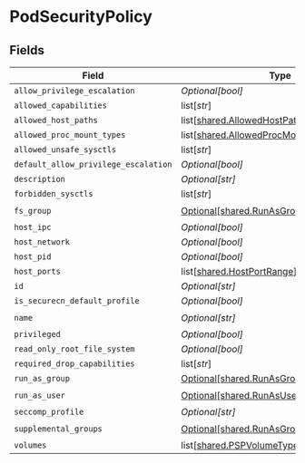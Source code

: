 # PodSecurityPolicy


## Fields

| Field                                                                                              | Type                                                                                               | Required                                                                                           | Description                                                                                        |
| -------------------------------------------------------------------------------------------------- | -------------------------------------------------------------------------------------------------- | -------------------------------------------------------------------------------------------------- | -------------------------------------------------------------------------------------------------- |
| `allow_privilege_escalation`                                                                       | *Optional[bool]*                                                                                   | :heavy_minus_sign:                                                                                 | N/A                                                                                                |
| `allowed_capabilities`                                                                             | list[*str*]                                                                                        | :heavy_minus_sign:                                                                                 | N/A                                                                                                |
| `allowed_host_paths`                                                                               | list[[shared.AllowedHostPath](undefined/models/shared/allowedhostpath.md)]                         | :heavy_minus_sign:                                                                                 | N/A                                                                                                |
| `allowed_proc_mount_types`                                                                         | list[[shared.AllowedProcMountType](undefined/models/shared/allowedprocmounttype.md)]               | :heavy_minus_sign:                                                                                 | N/A                                                                                                |
| `allowed_unsafe_sysctls`                                                                           | list[*str*]                                                                                        | :heavy_minus_sign:                                                                                 | N/A                                                                                                |
| `default_allow_privilege_escalation`                                                               | *Optional[bool]*                                                                                   | :heavy_minus_sign:                                                                                 | N/A                                                                                                |
| `description`                                                                                      | *Optional[str]*                                                                                    | :heavy_minus_sign:                                                                                 | N/A                                                                                                |
| `forbidden_sysctls`                                                                                | list[*str*]                                                                                        | :heavy_minus_sign:                                                                                 | N/A                                                                                                |
| `fs_group`                                                                                         | [Optional[shared.RunAsGroupStrategyOptions]](undefined/models/shared/runasgroupstrategyoptions.md) | :heavy_check_mark:                                                                                 | N/A                                                                                                |
| `host_ipc`                                                                                         | *Optional[bool]*                                                                                   | :heavy_minus_sign:                                                                                 | N/A                                                                                                |
| `host_network`                                                                                     | *Optional[bool]*                                                                                   | :heavy_minus_sign:                                                                                 | N/A                                                                                                |
| `host_pid`                                                                                         | *Optional[bool]*                                                                                   | :heavy_minus_sign:                                                                                 | N/A                                                                                                |
| `host_ports`                                                                                       | list[[shared.HostPortRange](undefined/models/shared/hostportrange.md)]                             | :heavy_minus_sign:                                                                                 | N/A                                                                                                |
| `id`                                                                                               | *Optional[str]*                                                                                    | :heavy_minus_sign:                                                                                 | N/A                                                                                                |
| `is_securecn_default_profile`                                                                      | *Optional[bool]*                                                                                   | :heavy_minus_sign:                                                                                 | N/A                                                                                                |
| `name`                                                                                             | *Optional[str]*                                                                                    | :heavy_check_mark:                                                                                 | N/A                                                                                                |
| `privileged`                                                                                       | *Optional[bool]*                                                                                   | :heavy_minus_sign:                                                                                 | N/A                                                                                                |
| `read_only_root_file_system`                                                                       | *Optional[bool]*                                                                                   | :heavy_minus_sign:                                                                                 | N/A                                                                                                |
| `required_drop_capabilities`                                                                       | list[*str*]                                                                                        | :heavy_minus_sign:                                                                                 | N/A                                                                                                |
| `run_as_group`                                                                                     | [Optional[shared.RunAsGroupStrategyOptions]](undefined/models/shared/runasgroupstrategyoptions.md) | :heavy_minus_sign:                                                                                 | N/A                                                                                                |
| `run_as_user`                                                                                      | [Optional[shared.RunAsUserStrategyOptions]](undefined/models/shared/runasuserstrategyoptions.md)   | :heavy_check_mark:                                                                                 | N/A                                                                                                |
| `seccomp_profile`                                                                                  | *Optional[str]*                                                                                    | :heavy_minus_sign:                                                                                 | N/A                                                                                                |
| `supplemental_groups`                                                                              | [Optional[shared.RunAsGroupStrategyOptions]](undefined/models/shared/runasgroupstrategyoptions.md) | :heavy_check_mark:                                                                                 | N/A                                                                                                |
| `volumes`                                                                                          | list[[shared.PSPVolumeTypes](undefined/models/shared/pspvolumetypes.md)]                           | :heavy_minus_sign:                                                                                 | N/A                                                                                                |